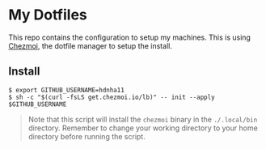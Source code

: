 # My Dotfiles

This repo contains the configuration to setup my machines. This is using [Chezmoi](https://chezmoi.io), the dotfile manager to setup the install.

## Install

```shell
$ export GITHUB_USERNAME=hdnha11
$ sh -c "$(curl -fsLS get.chezmoi.io/lb)" -- init --apply $GITHUB_USERNAME
```

> Note that this script will install the `chezmoi` binary in the `./.local/bin` directory. Remember to change your working directory to your home directory before running the script.
